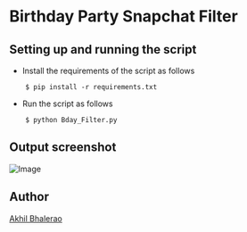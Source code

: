 # <b> Birthday Party Snapchat Filter </b>

## Setting up and running the script

- Install the requirements of the script as follows
```
    $ pip install -r requirements.txt
```

- Run the script as follows
```
    $ python Bday_Filter.py
```

## Output screenshot

![Image](https://iili.io/B6Wtun.md.png)

## Author
[Akhil Bhalerao](https://github.com/iamakkkhil)
